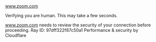 www.zoom.com

Verifying you are human. This may take a few seconds.

www.zoom.com needs to review the security of your connection before proceeding.
Ray ID: 97dff322f87c50a1
Performance & security by Cloudflare